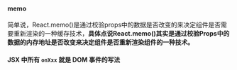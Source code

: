 #### memo

简单说，React.memo()是通过校验props中的数据是否改变的来决定组件是否需要重新渲染的一种缓存技术，**具体点说React.memo()其实是通过校验Props中的数据的内存地址是否改变来决定组件是否重新渲染组件的一种技术。**



#### JSX 中所有 `onXxx` 就是 DOM 事件的写法
